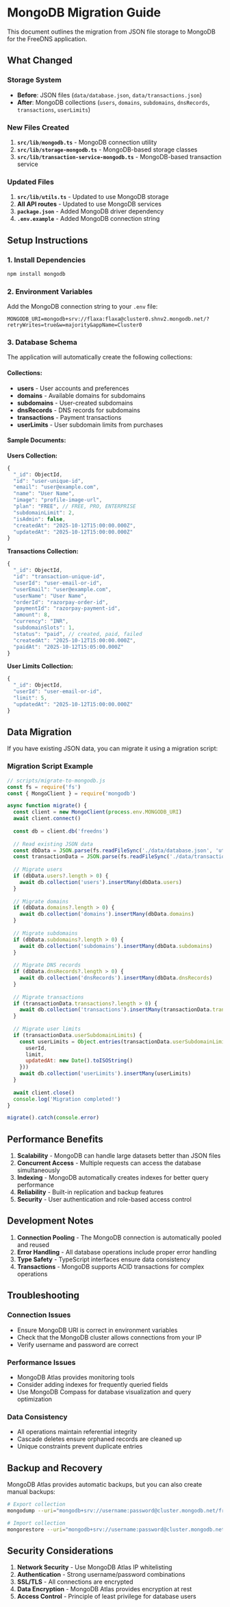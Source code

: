 # MongoDB Migration Guide

This document outlines the migration from JSON file storage to MongoDB for the FreeDNS application.

## What Changed

### Storage System
- **Before**: JSON files (`data/database.json`, `data/transactions.json`)
- **After**: MongoDB collections (`users`, `domains`, `subdomains`, `dnsRecords`, `transactions`, `userLimits`)

### New Files Created

1. **`src/lib/mongodb.ts`** - MongoDB connection utility
2. **`src/lib/storage-mongodb.ts`** - MongoDB-based storage classes
3. **`src/lib/transaction-service-mongodb.ts`** - MongoDB-based transaction service

### Updated Files

1. **`src/lib/utils.ts`** - Updated to use MongoDB storage
2. **All API routes** - Updated to use MongoDB services
3. **`package.json`** - Added MongoDB driver dependency
4. **`.env.example`** - Added MongoDB connection string

## Setup Instructions

### 1. Install Dependencies

```bash
npm install mongodb
```

### 2. Environment Variables

Add the MongoDB connection string to your `.env` file:

```env
MONGODB_URI=mongodb+srv://flaxa:flaxa@cluster0.shnv2.mongodb.net/?retryWrites=true&w=majority&appName=Cluster0
```

### 3. Database Schema

The application will automatically create the following collections:

#### Collections:
- **users** - User accounts and preferences
- **domains** - Available domains for subdomains
- **subdomains** - User-created subdomains
- **dnsRecords** - DNS records for subdomains
- **transactions** - Payment transactions
- **userLimits** - User subdomain limits from purchases

#### Sample Documents:

**Users Collection:**
```javascript
{
  "_id": ObjectId,
  "id": "user-unique-id",
  "email": "user@example.com",
  "name": "User Name",
  "image": "profile-image-url",
  "plan": "FREE", // FREE, PRO, ENTERPRISE
  "subdomainLimit": 2,
  "isAdmin": false,
  "createdAt": "2025-10-12T15:00:00.000Z",
  "updatedAt": "2025-10-12T15:00:00.000Z"
}
```

**Transactions Collection:**
```javascript
{
  "_id": ObjectId,
  "id": "transaction-unique-id",
  "userId": "user-email-or-id",
  "userEmail": "user@example.com",
  "userName": "User Name",
  "orderId": "razorpay-order-id",
  "paymentId": "razorpay-payment-id",
  "amount": 8,
  "currency": "INR",
  "subdomainSlots": 1,
  "status": "paid", // created, paid, failed
  "createdAt": "2025-10-12T15:00:00.000Z",
  "paidAt": "2025-10-12T15:05:00.000Z"
}
```

**User Limits Collection:**
```javascript
{
  "_id": ObjectId,
  "userId": "user-email-or-id",
  "limit": 5,
  "updatedAt": "2025-10-12T15:00:00.000Z"
}
```

## Data Migration

If you have existing JSON data, you can migrate it using a migration script:

### Migration Script Example

```javascript
// scripts/migrate-to-mongodb.js
const fs = require('fs')
const { MongoClient } = require('mongodb')

async function migrate() {
  const client = new MongoClient(process.env.MONGODB_URI)
  await client.connect()
  
  const db = client.db('freedns')
  
  // Read existing JSON data
  const dbData = JSON.parse(fs.readFileSync('./data/database.json', 'utf8'))
  const transactionData = JSON.parse(fs.readFileSync('./data/transactions.json', 'utf8'))
  
  // Migrate users
  if (dbData.users?.length > 0) {
    await db.collection('users').insertMany(dbData.users)
  }
  
  // Migrate domains
  if (dbData.domains?.length > 0) {
    await db.collection('domains').insertMany(dbData.domains)
  }
  
  // Migrate subdomains
  if (dbData.subdomains?.length > 0) {
    await db.collection('subdomains').insertMany(dbData.subdomains)
  }
  
  // Migrate DNS records
  if (dbData.dnsRecords?.length > 0) {
    await db.collection('dnsRecords').insertMany(dbData.dnsRecords)
  }
  
  // Migrate transactions
  if (transactionData.transactions?.length > 0) {
    await db.collection('transactions').insertMany(transactionData.transactions)
  }
  
  // Migrate user limits
  if (transactionData.userSubdomainLimits) {
    const userLimits = Object.entries(transactionData.userSubdomainLimits).map(([userId, limit]) => ({
      userId,
      limit,
      updatedAt: new Date().toISOString()
    }))
    await db.collection('userLimits').insertMany(userLimits)
  }
  
  await client.close()
  console.log('Migration completed!')
}

migrate().catch(console.error)
```

## Performance Benefits

1. **Scalability** - MongoDB can handle large datasets better than JSON files
2. **Concurrent Access** - Multiple requests can access the database simultaneously
3. **Indexing** - MongoDB automatically creates indexes for better query performance
4. **Reliability** - Built-in replication and backup features
5. **Security** - User authentication and role-based access control

## Development Notes

1. **Connection Pooling** - The MongoDB connection is automatically pooled and reused
2. **Error Handling** - All database operations include proper error handling
3. **Type Safety** - TypeScript interfaces ensure data consistency
4. **Transactions** - MongoDB supports ACID transactions for complex operations

## Troubleshooting

### Connection Issues
- Ensure MongoDB URI is correct in environment variables
- Check that the MongoDB cluster allows connections from your IP
- Verify username and password are correct

### Performance Issues
- MongoDB Atlas provides monitoring tools
- Consider adding indexes for frequently queried fields
- Use MongoDB Compass for database visualization and query optimization

### Data Consistency
- All operations maintain referential integrity
- Cascade deletes ensure orphaned records are cleaned up
- Unique constraints prevent duplicate entries

## Backup and Recovery

MongoDB Atlas provides automatic backups, but you can also create manual backups:

```bash
# Export collection
mongodump --uri="mongodb+srv://username:password@cluster.mongodb.net/freedns" --collection=users

# Import collection
mongorestore --uri="mongodb+srv://username:password@cluster.mongodb.net/freedns" --collection=users dump/freedns/users.bson
```

## Security Considerations

1. **Network Security** - Use MongoDB Atlas IP whitelisting
2. **Authentication** - Strong username/password combinations
3. **SSL/TLS** - All connections are encrypted
4. **Data Encryption** - MongoDB Atlas provides encryption at rest
5. **Access Control** - Principle of least privilege for database users